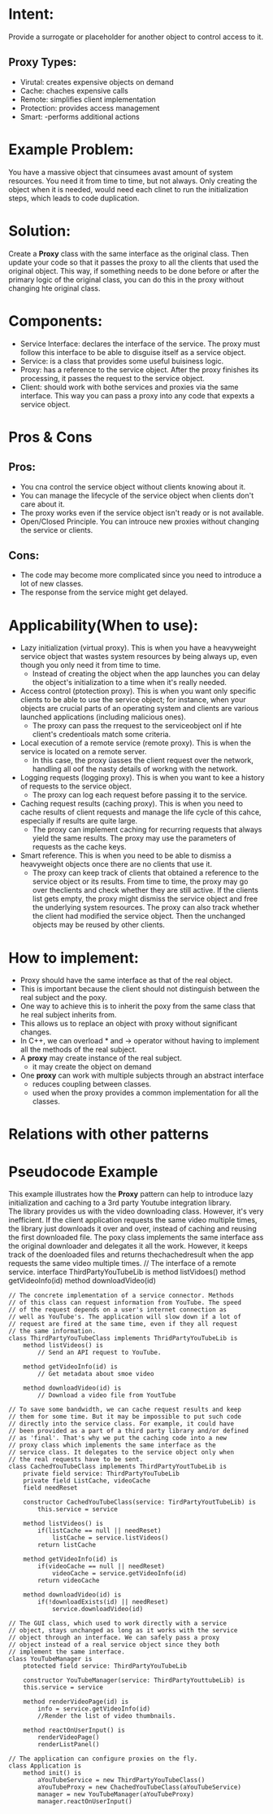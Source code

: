 # Intent:
Provide a surrogate or placeholder for another object to control access to it.
## Proxy Types:
- Virutal: creates expensive objects on demand
- Cache: chaches expensive calls
- Remote: simplifies client implementation
- Protection: provides access management
- Smart: -performs additional actions

# Example Problem:
You have a massive object that cinsumees avast amount of system resources. You need it from time to time, but not 
always. Only creating the object when it is needed, would need each clinet to run the initialization steps, which leads 
to code duplication.

# Solution: 
Create a **Proxy** class with the same interface as the original class. Then update your code so that it passes the 
proxy to all the clients that used the original object. This way, if something needs to be done before or after the 
primary logic of the original class, you can do this in the proxy without changing hte original class.

# Components:
- Service Interface: declares the interface of the service. The proxy must follow this interface to be able to disguise 
itself as a service object.
- Service: is a class that provides some useful buisiness logic.
- Proxy: has a reference to the service object. After the proxy finishes its processing, it passes the request to the 
service object.
- Client: should work with bothe services and proxies via the same interface. This way you can pass a proxy into any 
code that expexts a service object.

# Pros & Cons
## Pros:
- You cna control the service object without clients knowing about it.
- You can manage the lifecycle of the service object when clients don't care about it.
- The proxy works even if the service object isn't ready or is not available.
- Open/Closed Principle. You can introuce new proxies without changing the service or clients.


## Cons:
- The code may become more complicated since you need to introduce a lot of new classes.
- The response from the service might get delayed.


# Applicability(When to use):
- Lazy initialization (virtual proxy). This is when you have a heavyweight service object that wastes system resources 
by being always up, even though you only need it from time to time.
    * Instead of creating the object when the app launches you can delay the object's initialization to a time when it's
    really needed.
- Access control (ptotection proxy). This is when you want only specific clients to be able to use the service object; 
for instance, when your objects are crucial parts of an operating system and clients are various launched applications 
(including malicious ones).
    * The proxy can pass  the rrequest to the serviceobject onl if hte client's credentioals match some criteria.
- Local execution of a remote service (remote proxy). This is when the service is located on a remote server.
    * In this case, the proxy üasses the client request over the network, handling all oof the nasty details of workng 
    with the network.
- Logging requests (logging proxy). This is when you want to kee a history of requests to the service object.
    * The proxy can log each request before passing it to the service.
- Caching request results (caching proxy). This is when you need to cache results of client requests and manage the life 
cycle of this cahce, especially if results are quite large.
    * The proxy can implement caching for recurring requests that always yield the same results. The proxy may use the
    parameters of requests as the cache keys.
- Smart reference. This is when you need to be able to dismiss a heavyweight objects once there are no clients that use 
it.
    * The proxy can keep track of clients that obtained a reference to the service object or its results. From time to 
    time, the proxy may go over theclients and check whether they are still active. If the clients list gets empty, the 
    proxy might dismiss the service object and free the underlying system resources.
    The proxy can also track whether the client had modified the service object. Then the unchanged objects may be 
    reused by other clients.

# How to implement:
- Proxy should have the same interface as that of the real object.
- This is important because the client should not distinguish between the real subject and the poxy.
- One way to achieve this is to inherit the poxy from the same class that he real subject inherits from.
- This allows us to replace an object with proxy without significant changes.
- In C++, we can overload * and -> operator without having to implement all the methods of the real subject.
- A **proxy** may create instance of the real subject.
    * it may create the object on demand
- One **proxy** can work with multiple subjects through an abstract interface
    * reduces coupling between classes.
    * used when the proxy provides a common implementation for all the classes.
# Relations with other patterns

# Pseudocode Example
This example illustrates how the **Proxy** pattern can help to introduce lazy initialization and caching to a 3rd party 
Youtube integration library.  
The library provides us with the video downloading class. However, it's very inefficient. If the client application 
requests the same video multiple times, the library just downloads it over and over, instead of caching and reusing the 
first downloaded file.
The poxy class implements the same interface ass the original downloader and delegates it all the work. However, it 
keeps track of the doenloaded files and returns thechachedresult when the app requests the same video multiple times.
    // The interface of a remote service.
    interface ThirdPartyYouTubeLib is
        method listVidoes()
        method getVideoInfo(id)
        method downloadVideo(id)

    // The concrete implementation of a service connector. Methods
    // of this class can request information from YouTube. The speed
    // of the request depends on a user's internet connection as
    // well as YouTube's. The application will slow down if a lot of
    // request are fired at the same time, even if they all request
    // the same information.
    class ThirdPartyYouTubeClass implements ThridPartyYouTubeLib is
        method listVideos() is
            // Send an API request to YouTube.

        method getVideoInfo(id) is
            // Get metadata about smoe video
        
        method downloadVideo(id) is
            // Download a video file from YoutTube

    // To save some bandwidth, we can cache request results and keep
    // them for some time. But it may be impossible to put such code
    // directly into the service class. For example, it could have
    // been provided as a part of a third party library and/or defined
    // as 'final'. That's why we put the caching code into a new
    // proxy class which implements the same interface as the
    // service class. It delegates to the service object only when
    // the real requests have to be sent.
    class CachedYouTubeClass implements ThirdPartyYoutTubeLib is
        private field service: ThirdPartyYouTubeLib
        private field ListCache, videoCache
        field needReset

        constructor CachedYouTubeClass(service: TirdPartyYoutTubeLib) is
            this.service = service

        method listVideos() is
            if(listCache == null || needReset)
                listCache = service.listVideos()
            return listCache

        method getVideoInfo(id) is
            if(videoCache == null || needReset)
                videoCache = service.getVideoInfo(id)
            return videoCache

        method downloadVideo(id) is
            if(!downloadExists(id) || needReset)
                service.downloadVideo(id)

    // The GUI class, which used to work directly with a service
    // object, stays unchanged as long as it works with the service
    // object through an interface. We can safely pass a proxy
    // object instead of a real service object since they both
    // implement the same interface.
    class YouTubeManager is
        ptotected field service: ThirdPartyYouTubeLib

        constructor YouTubeManager(service: ThirdPartyYouttubeLib) is
        this.service = service

        method renderVideoPage(id) is
            info = service.getVideoInfo(id)
            //Render the list of video thumbnails.

        method reactOnUserInput() is
            renderVideoPage()
            renderListPanel()

    // The application can configure proxies on the fly.
    class Application is
        method init() is
            aYouTubeService = new ThirdPartyYouTubeClass()
            aYouTubeProxy = new ChachedYouTubeClass(aYouTubeService)
            manager = new YouTubeManager(aYouTubeProxy)
            manager.reactOnUserInput()
        


